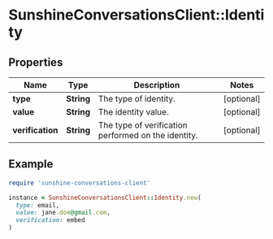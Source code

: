 # SunshineConversationsClient::Identity

## Properties

| Name | Type | Description | Notes |
| ---- | ---- | ----------- | ----- |
| **type** | **String** | The type of identity. | [optional] |
| **value** | **String** | The identity value. | [optional] |
| **verification** | **String** | The type of verification performed on the identity. | [optional] |

## Example

```ruby
require 'sunshine-conversations-client'

instance = SunshineConversationsClient::Identity.new(
  type: email,
  value: jane.doe@gmail.com,
  verification: embed
)
```

